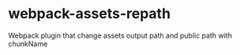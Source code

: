 # webpack-assets-repath
Webpack plugin that change assets output path and public path with chunkName
